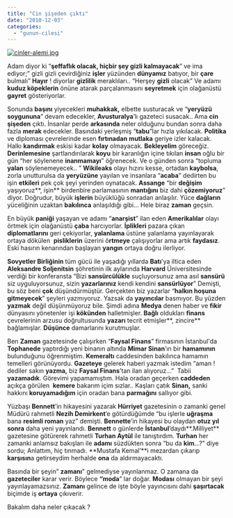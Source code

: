 ```yaml
---
title: "Cin şişeden çıktı"
date: "2010-12-03"
categories: 
  - "gunun-cilesi"
---
```


[![cinler-alemi.jpg](/uploads/2010/12/cinler-alemi.jpg)](/uploads/2010/12/cinler-alemi.jpg "cinler-alemi.jpg")

Adam diyor ki “**şeffaflık olacak, hiçbir şey gizli kalmayacak**” ve ima ediyor;” gizli gizli çevirdiğiniz **işler** yüzünden **dünyamız** batıyor, bir **çare** bulmalı” **Hayır** ! diyorlar **gizlilik** meraklıları.. “Herşey **gizli** olacak” Ve adamı **kuduz köpeklerin** önüne atarak parçalanmasını **seyretmek** için olağanüstü **gayret** gösteriyorlar.

Sonunda **başını** yiyecekleri **muhakkak,** elbette susturacak ve “**yeryüzü soygununa**” devam edecekler, **Avusturalya**’lı gazeteci susacak.. Ama **cin şişeden** çıktı. İnsanlar perde **arkasında** neler olduğunu bundan sonra daha fazla **merak** edecekler. Basındaki yerleşmiş “**tabu**”lar hızla yıkılacak. **Politika** ve diploması çevrelerinde esen **fırtınadan** **mutlaka** geriye izler kalacak. Halkı **kandırmak** eskisi kadar **kolay** olmayacak. **Bekleyelim** göreceğiz. **Derinlemesine** şartlandırılarak **koyu** bir karanlığın içine tıkılan **insan** oğlu bir gün “her söylenene **inanmamayı**” öğrenecek. Ve o günden sonra “topluma **yalan** söylenemeyecek.. ” **Wikileaks** olayı hızını kesse, ortadan **kaybolsa**, zorla unutturulsa da **yeryüzüne** yayılan ve insanlara “**acaba**” dedirten bu işin **etkileri** pek çok şeyi yerinden oynatacak. **Assange** “bir **değişim** yaşıyoruz**, işin** birdenbire parlamasının **mantığını** biz dahi **çözemiyoruz**” diyor. Doğrudur, büyük **işlerin** büyüklüğü sonradan anlaşılır. Yüce **dağların** yüceliğinin uzaktan **bakılınca** anlaşıldığı gibi… Hele biraz **zaman** geçsin.

En büyük **paniği** yaşayan ve adamı “**anarşist**” ilan eden **Amerikalılar** olayı örtmek için olağanüstü **çaba** harcıyorlar. **İplikleri** pazara çıkan **diplomatlarını** geri çekiyorlar, **yalanlama** üstüne yalanlama yayınlayarak ortaya dökülen  **pisliklerin** üzerini ö**rtmeye** çalışıyorlar ama artık **faydasız**. Eski hasırın kenarından başlayan **yangın** ortaya doğru ilerliyor.

**Sovyetler Birliğinin** tüm gücü ile yaşadığı yıllarda **Batı**’ya iltica eden **Aleksandre Soljenitsin** şöhretinin ilk aylarında **Harvard** Üniversitesinde verdiği bir konferansta “Bizi **sansürcülükle** suçluyorsunuz ama asıl **sansürü** siz uyguluyorsunuz, sizin **yazarlarınız** kendi kendini **sansürlüyor**” Demişti, bu söz beni **çok** düşündürmüştür. Gerçekten biz yazarlar “**halkın hoşuna gitmeyecek**” şeyleri yazmıyoruz. Yazsak da **yayıncılar** basmıyor. Bu yüzden **yazmak** değil düşünmüyoruz bile. Şimdi adına **Medya** denen haber ve **fikir** dünyasını yönetenler işi **kökünden** halletmişler. **Bağlı** oldukları **finans** çevrelerinin arzusu doğrultusunda **yazarı** tecrit etmişler**, zincire** bağlamışlar. **Düşünce** damarlarını kurutmuşlar.

Ben **Zaman** gazetesinde çalışırken “**Faysal Finans**” firmasının İstanbul'da **Tophanede** yaptırdığı yeni binanın altında **Mimar Sinan**’ın bir **hamamının** bulunduğunu öğrenmiştim. **Kemeraltı** caddesinden bakılınca hamamın temelleri görünüyordu. **Gazeteye** gelerek haberi yazmak istedim “aman ! dediler sakın **yazma,** biz **Faysal Finans**’tan ilan alıyoruz…”  Tabii **yazamadık**. Görevimi yapamamıştım. Hala oradan geçerken **caddeden** açıkça görülen  **kemere** bakarım içim sızlar.. Kaşları çatık **Sinan,** sanki hakkını **koruyamadığım** için oradan bana **parmağını** sallıyor gibi.

Yüzbaşı **Bennett**’in hikayesini yazarak **Hürriyet** gazetesinin o zamanki genel Müdürü rahmetli **Nezih Demirkent**’e götürdüğümde “bu işlerle **uğraşma** bana **resimli roman** yaz” demişti. **Bennette**’in hikayesi bu olaydan **otuz yıl sonra** daha yeni yayınlandı. **Bennett** o günlerde **İstanbul**’daydı**.Milliyet** gazetesine götürerek rahmetli **Turhan Aytül** ile tanıştırdım. **Turhan** her zamanki anlamsız bakışları ile **adamı** süzdükten sonra “bu da **kim**…?” diye sordu; Anlattım, hiç tınmadı. **Mustafa Kemal’**i mezardan çıkarıp **karşısın**a getirseydim herhalde **ona** da aldırmayacaktı.

Basında bir şeyin” **zamanı**" gelmediyse yayınlanmaz. O zamana da **gazeteciler** karar verir. Böylece **“moda**” lar doğar. **Modası** olmayan bir şeyi yayınlayamazsınız. **Zamanı** gelince de işte böyle yayıncısını dahi **şaşırtacak** biçimde iş **ortaya** çıkıverir.

Bakalım daha neler çıkacak ?
